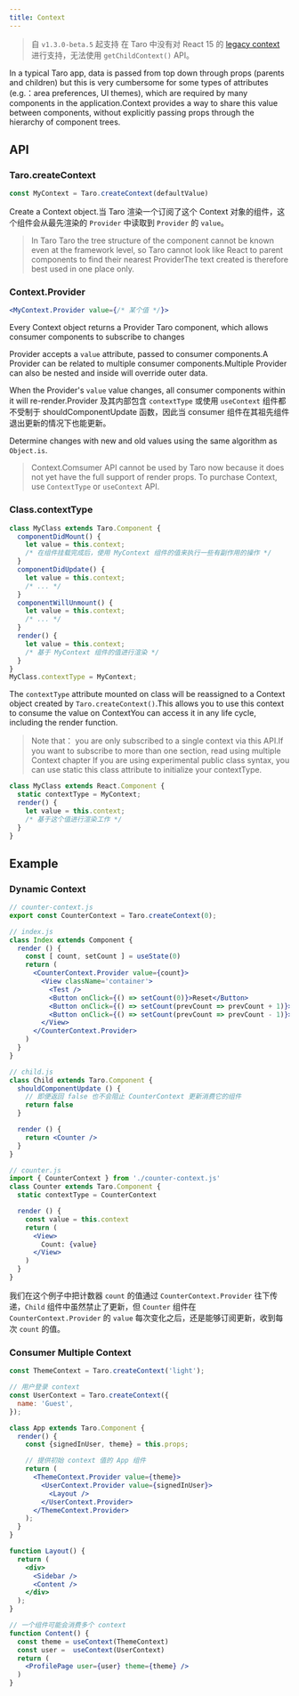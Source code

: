 ```yaml
---
title: Context
---
```


> 自 `v1.3.0-beta.5` 起支持 在 Taro 中没有对 React 15 的 [legacy context](https://zh-hans.reactjs.org/docs/legacy-context.html) 进行支持，无法使用 `getChildContext()` API。

In a typical Taro app, data is passed from top down through props (parents and children) but this is very cumbersome for some types of attributes (e.g.：area preferences, UI themes), which are required by many components in the application.Context provides a way to share this value between components, without explicitly passing props through the hierarchy of component trees.


## API

### Taro.createContext

```jsx
const MyContext = Taro.createContext(defaultValue)
```
Create a Context object.当 Taro 渲染一个订阅了这个 Context 对象的组件，这个组件会从最先渲染的 `Provider` 中读取到 `Provider` 的 `value`。

> In Taro Taro the tree structure of the component cannot be known even at the framework level, so Taro cannot look like React to parent components to find their nearest ProviderThe text created is therefore best used in one place only.


### Context.Provider

```jsx
<MyContext.Provider value={/* 某个值 */}>
```

Every Context object returns a Provider Taro component, which allows consumer components to subscribe to changes

Provider accepts a `value` attribute, passed to consumer components.A Provider can be related to multiple consumer components.Multiple Provider can also be nested and inside will override outer data.

When the Provider's `value` value changes, all consumer components within it will re-render.Provider 及其内部包含 `contextType` 或使用 `useContext` 组件都不受制于 shouldComponentUpdate 函数，因此当 consumer 组件在其祖先组件退出更新的情况下也能更新。

Determine changes with new and old values using the same algorithm as `Object.is`.

> Context.Comsumer API cannot be used by Taro now because it does not yet have the full support of render props. To purchase Context, use `ContextType` or `useContext` API.

### Class.contextType

```jsx
class MyClass extends Taro.Component {
  componentDidMount() {
    let value = this.context;
    /* 在组件挂载完成后，使用 MyContext 组件的值来执行一些有副作用的操作 */
  }
  componentDidUpdate() {
    let value = this.context;
    /* ... */
  }
  componentWillUnmount() {
    let value = this.context;
    /* ... */
  }
  render() {
    let value = this.context;
    /* 基于 MyContext 组件的值进行渲染 */
  }
}
MyClass.contextType = MyContext;
```

The `contextType` attribute mounted on class will be reassigned to a Context object created by `Taro.createContext()`.This allows you to use this context to consume the value on ContextYou can access it in any life cycle, including the render function.

> Note that： you are only subscribed to a single context via this API.If you want to subscribe to more than one section, read using multiple Context chapter If you are using experimental public class syntax, you can use static this class attribute to initialize your contextType.

```jsx
class MyClass extends React.Component {
  static contextType = MyContext;
  render() {
    let value = this.context;
    /* 基于这个值进行渲染工作 */
  }
}
```

## Example

### Dynamic Context

```jsx
// counter-context.js
export const CounterContext = Taro.createContext(0);

// index.js
class Index extends Component {
  render () {
    const [ count, setCount ] = useState(0)
    return (
      <CounterContext.Provider value={count}>
        <View className='container'>
          <Test />
          <Button onClick={() => setCount(0)}>Reset</Button>
          <Button onClick={() => setCount(prevCount => prevCount + 1)}>+</Button>
          <Button onClick={() => setCount(prevCount => prevCount - 1)}>-</Button>
        </View>
      </CounterContext.Provider>
    )
  }
}

// child.js
class Child extends Taro.Component {
  shouldComponentUpdate () {
    // 即便返回 false 也不会阻止 CounterContext 更新消费它的组件
    return false
  }

  render () {
    return <Counter />
  }
}

// counter.js
import { CounterContext } from './counter-context.js'
class Counter extends Taro.Component {
  static contextType = CounterContext

  render () {
    const value = this.context
    return (
      <View>
        Count: {value}
      </View>
    )
  }
}
```

我们在这个例子中把计数器 `count` 的值通过 `CounterContext.Provider` 往下传递，`Child` 组件中虽然禁止了更新，但 `Counter` 组件在 `CounterContext.Provider` 的 `value` 每次变化之后，还是能够订阅更新，收到每次 `count` 的值。

### Consumer Multiple Context

```jsx
const ThemeContext = Taro.createContext('light');

// 用户登录 context
const UserContext = Taro.createContext({
  name: 'Guest',
});

class App extends Taro.Component {
  render() {
    const {signedInUser, theme} = this.props;

    // 提供初始 context 值的 App 组件
    return (
      <ThemeContext.Provider value={theme}>
        <UserContext.Provider value={signedInUser}>
          <Layout />
        </UserContext.Provider>
      </ThemeContext.Provider>
    );
  }
}

function Layout() {
  return (
    <div>
      <Sidebar />
      <Content />
    </div>
  );
}

// 一个组件可能会消费多个 context
function Content() {
  const theme = useContext(ThemeContext)
  const user =  useContext(UserContext)
  return (
    <ProfilePage user={user} theme={theme} />
  )
}
```
